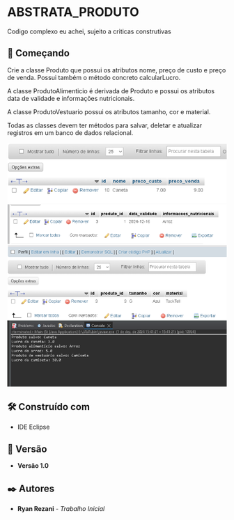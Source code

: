 # ABSTRATA_PRODUTO

Codigo complexo eu achei, sujeito a criticas construtivas

## 🚀 Começando

Crie a classe Produto que possui os atributos nome, preço de custo e preço de venda. Possui também o método concreto calcularLucro.

A classe ProdutoAlimenticio é derivada de Produto e possui os atributos data de validade e informações nutricionais.

A classe ProdutoVestuario possui os atributos tamanho, cor e material.

Todas as classes devem ter métodos para salvar, deletar e atualizar registros em um banco de dados relacional.


![Imagem 1](Produto.png)
![Imagem 2](ProdutoAlimenticio.png)
![Imagem 3](ProdutoVestuario.png)
![Imagem 4](Console.png)

## 🛠️ Construído com

* IDE Eclipse

## 📌 Versão

* **Versão 1.0**
  
## ✒️ Autores

* **Ryan Rezani** - *Trabalho Inicial*
